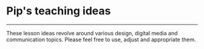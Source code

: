 # Pip's teaching ideas

---

These lesson ideas revolve around various design, digital media and communication topics. Please feel free to use, adjust and appropriate them.
